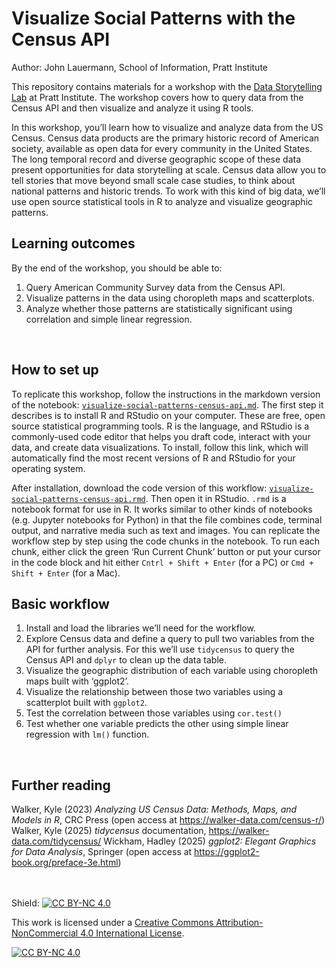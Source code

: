 # Visualize Social Patterns with the Census API
Author: John Lauermann, School of Information, Pratt Institute

This repository contains materials for a workshop with the [Data Storytelling Lab](https://github.com/DataStorytellingLab) at Pratt Institute. The workshop covers how to query data from the Census API and then visualize and analyze it using R tools. 

In this workshop, you’ll learn how to visualize and analyze data from the US Census. Census data products are the primary historic record of American society, available as open data for every community in the United States. The long temporal record and diverse geographic scope of these data present opportunities for data storytelling at scale. Census data allow you to tell stories that move beyond small scale case studies, to think about national patterns and historic trends. 
To work with this kind of big data, we’ll use open source statistical tools in R to analyze and visualize geographic patterns. 
<br>

## Learning outcomes
By the end of the workshop, you should be able to: 
1)	Query American Community Survey data from the Census API. 
2)	Visualize patterns in the data using choropleth maps and scatterplots.
3)	Analyze whether those patterns are statistically significant using correlation and simple linear regression. 
<br>

## How to set up
To replicate this workshop, follow the instructions in the markdown version of the notebook: [`visualize-social-patterns-census-api.md`](visualize-social-patterns-census-api.md). The first step it describes is to install R and RStudio on your computer. These are free, open source statistical programming tools. R is the language, and RStudio is a commonly-used code editor that helps you draft code, interact with your data, and create data visualizations. To install, follow this link, which will automatically find the most recent versions of R and RStudio for your operating system. 

After installation, download the code version of this workflow: [`visualize-social-patterns-census-api.rmd`](visualize-social-patterns-census-api.Rmd). Then open it in RStudio. `.rmd` is a notebook format for use in R. It works similar to other kinds of notebooks (e.g. Jupyter notebooks for Python) in that the file combines code, terminal output, and narrative media such as text and images. You can replicate the workflow step by step using the code chunks in the notebook. To run each chunk, either click the green ‘Run Current Chunk’ button or put your cursor in the code block and hit either `Cntrl + Shift + Enter` (for a PC) or `Cmd + Shift + Enter` (for a Mac). 
<br>

## Basic workflow
1)	Install and load the libraries we’ll need for the workflow. 
2)	Explore Census data and define a query to pull two variables from the API for further analysis. For this we’ll use `tidycensus` to query the Census API and `dplyr` to clean up the data table.
3)	Visualize the geographic distribution of each variable using choropleth maps built with ‘ggplot2’.
4)	Visualize the relationship between those two variables using a scatterplot built with `ggplot2`. 
5)	Test the correlation between those variables using `cor.test()`
6)	Test whether one variable predicts the other using simple linear regression with `lm()` function. 
<br>

## Further reading
Walker, Kyle (2023) _Analyzing US Census Data: Methods, Maps, and Models in R_, CRC Press (open access at https://walker-data.com/census-r/)
Walker, Kyle (2025) _tidycensus_ documentation, https://walker-data.com/tidycensus/
Wickham, Hadley (2025) _ggplot2: Elegant Graphics for Data Analysis_, Springer (open access at https://ggplot2-book.org/preface-3e.html)
<br>
<br>
<br>

Shield: [![CC BY-NC 4.0][cc-by-nc-shield]][cc-by-nc]

This work is licensed under a
[Creative Commons Attribution-NonCommercial 4.0 International License][cc-by-nc].

[![CC BY-NC 4.0][cc-by-nc-image]][cc-by-nc]

[cc-by-nc]: https://creativecommons.org/licenses/by-nc/4.0/
[cc-by-nc-image]: https://licensebuttons.net/l/by-nc/4.0/88x31.png
[cc-by-nc-shield]: https://img.shields.io/badge/License-CC%20BY--NC%204.0-lightgrey.svg
